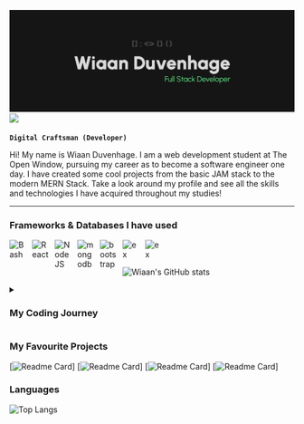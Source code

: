 ![](https://github.com/wiaandev/wiaandev/blob/main/Frame%202.png)
![](https://komarev.com/ghpvc/?username=wiaandev&style=for-the-badge&color=brightgreen)

**`Digital Craftsman (Developer)`**

Hi! My name is Wiaan Duvenhage. I am a web development student at The Open Window, pursuing my career as to become a software engineer one day. I have created some cool projects from the basic JAM stack to the modern MERN Stack. Take a look around my profile and see all the skills and technologies I have acquired throughout my studies!

---

### Frameworks & Databases I have used

<img align="left" alt="Bash" width="30px" style="padding-right:10px;" src="https://cdn.jsdelivr.net/gh/devicons/devicon/icons/angularjs/angularjs-plain.svg" />
<img align="left" alt="React" width="30px" style="padding-right:10px;" src="https://cdn.jsdelivr.net/gh/devicons/devicon/icons/react/react-original.svg" />
<img align="left" alt="NodeJS" width="30px" style="padding-right:10px;" src="https://cdn.jsdelivr.net/gh/devicons/devicon/icons/nodejs/nodejs-original.svg" />
<img align="left" alt="mongodb" width="30px" style="padding-right:10px;" src="https://cdn.jsdelivr.net/gh/devicons/devicon/icons/mongodb/mongodb-original.svg" />
<img align="left" alt="bootstrap" width="30px" style="padding-right:10px;" src="https://cdn.jsdelivr.net/gh/devicons/devicon/icons/bootstrap/bootstrap-original.svg" />
<img align="left" alt="ex" width="30px" style="padding-right:10px;" src="https://cdn.jsdelivr.net/gh/devicons/devicon/icons/express/express-original.svg" />
<img align="left" alt="ex" width="30px" style="padding-right:10px;" src="https://cdn.jsdelivr.net/gh/devicons/devicon/icons/firebase/firebase-plain.svg" />



<br/>
<br/>

![Wiaan's GitHub stats](https://github-readme-stats.vercel.app/api?username=wiaandev&show_icons=true&theme=dark)

<details>
 <summary><h3>My Coding Journey</h3></summary>
My cousin introduced me to the life of software development when I was 17 and the workflow it entailed. I just fell in love with the way that you can type stuff onto a screen and cool things can happen, like websites that can be built, robot arms that could be moved and so much more. I got introduced to HTML when I was in Grade 12 (2018) and that even made me more intrigued to what other things I can do with other technologies. In 2021 I enrolled in a web development degree at The Open Window and I complete my studies in 2023 with a BA in Creative Technologies, specializing in Interactive Development. 
</details>


### My Favourite Projects
[![Readme Card](https://github-readme-stats.vercel.app/api/pin/?username=wiaandev&repo=rust-stash&theme=dark)]
[![Readme Card](https://github-readme-stats.vercel.app/api/pin/?username=wiaandev&repo=Topdog&theme=dark)]
[![Readme Card](https://github-readme-stats.vercel.app/api/pin/?username=wiaandev&repo=MVPStudio-Creative-Agency&theme=dark)]
[![Readme Card](https://github-readme-stats.vercel.app/api/pin/?username=wiaandev&repo=SerenGuard&theme=dark)]


### Languages
![Top Langs](https://github-readme-stats.vercel.app/api/top-langs/?username=wiaandev&hide=php&theme=dark)
